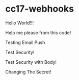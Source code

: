 # cc17-webhooks

Hello World!!!

Help me please from this code!

Testing Email Push


Test Security!

Test Security with Body!

Changing The Secret!
